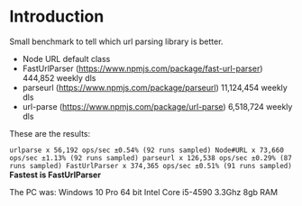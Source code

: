 # Introduction

Small benchmark to tell which url parsing library is better.
* Node URL default class
* FastUrlParser (https://www.npmjs.com/package/fast-url-parser) 444,852 weekly dls
* parseurl (https://www.npmjs.com/package/parseurl) 11,124,454 weekly dls
* url-parse (https://www.npmjs.com/package/url-parse) 6,518,724 weekly dls

These are the results:

`
urlparse x 56,192 ops/sec ±0.54% (92 runs sampled)
Node#URL x 73,660 ops/sec ±1.13% (92 runs sampled)
parseurl x 126,538 ops/sec ±0.29% (87 runs sampled)
FastUrlParser x 374,365 ops/sec ±0.51% (91 runs sampled)
`
**Fastest is FastUrlParser**

The PC was:
Windows 10 Pro 64 bit
Intel Core i5-4590 3.3Ghz
8gb RAM
